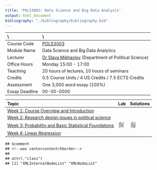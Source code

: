 ```yaml
---
title: 'POLS3003: Data Science and Big Data Analysis'
output: html_document
bibliography: "./bibliography/bibliography.bib"
---
```



|\              |\                                                                                                                 |
|:--------------|:-----------------------------------------------------------------------------------------------------------------|
|Course Code    |[POLS3003](https://www.ucl.ac.uk/spp/teaching/undergraduate/ug-modules/courses/dsbda)                             |
|Module Name    |Data Science and Big Data Analytics                                                                               |
|Lecturer       |[Dr Slava Mikhaylov](https://www.ucl.ac.uk/spp/people/academic/slava-mikhaylov) (Department of Political Science) |
|Office Hours   |Monday 15:00 - 17:00                                                                                              |
|Teaching       |20 hours of lectures, 10 hours of seminars                                                                        |
|Credits        |0.5 Course Units / 4 US Credits / 7.5 ECTS Credits                                                                |
|Assessment     |One 3,000 word essay (100%)                                                                                       |
|Essay Deadline |00-00-0000                                                                                                        |


|Topic                                                                                                      |Lab                                                                                        |Solutions                                                                                              |
|:----------------------------------------------------------------------------------------------------------|:------------------------------------------------------------------------------------------|:------------------------------------------------------------------------------------------------------|
|[Week 1: Course Overview and Introduction](http://www.ucl.ac.uk/~uctqiax/POLS3003/week1.html)              |                                                                                           |                                                                                                       |
|[Week 2: Research design issues in political science](http://www.ucl.ac.uk/~uctqiax/POLS3003/week2.html)   |                                                                                           |                                                                                                       |
|[Week 3: Probability and Basic Statistical Foundations](http://www.ucl.ac.uk/~uctqiax/POLS3003/week3.html) |[<img src='./img/lab.png' width=20>](http://www.ucl.ac.uk/~uctqiax/ISLR/Chapter5_Lab.html) |[<img src='./img/solutions.png' width=20>](http://www.ucl.ac.uk/~uctqiax/ISLR/Chapter5_Solutions.html) |
|[Week 4: Linear Regression](http://www.ucl.ac.uk/~uctqiax/POLS3003/week4.html)                             |                                                                                           |                                                                                                       |



```
## $comment
## <!--was centercontentrhborder--> 
## 
## attr(,"class")
## [1] "XMLInternalNodeList" "XMLNodeList"
```


